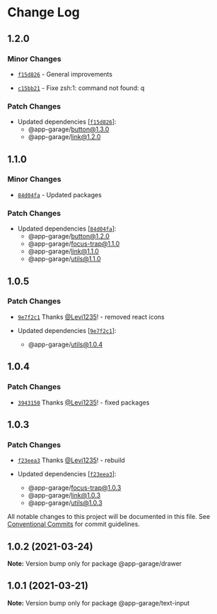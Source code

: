 # Change Log

## 1.2.0

### Minor Changes

- [`f15d826`](https://github.com/electronic33/ag-ui-react/commit/f15d8268c75e59209d30a2509a76596130538333) - General improvements

* [`c15bb21`](https://github.com/electronic33/ag-ui-react/commit/c15bb21307eb1f0ead95009297c7e9e704ff1f1a) - Fixe
  zsh:1: command not found: q

### Patch Changes

- Updated dependencies [[`f15d826`](https://github.com/electronic33/ag-ui-react/commit/f15d8268c75e59209d30a2509a76596130538333)]:
  - @app-garage/button@1.3.0
  - @app-garage/link@1.2.0

## 1.1.0

### Minor Changes

- [`84d04fa`](https://github.com/electronic33/ag-ui-react/commit/84d04fa51dbf206cc4b2713796baeb2efbf54381) - Updated packages

### Patch Changes

- Updated dependencies [[`84d04fa`](https://github.com/electronic33/ag-ui-react/commit/84d04fa51dbf206cc4b2713796baeb2efbf54381)]:
  - @app-garage/button@1.2.0
  - @app-garage/focus-trap@1.1.0
  - @app-garage/link@1.1.0
  - @app-garage/utils@1.1.0

## 1.0.5

### Patch Changes

- [`9e7f2c1`](https://github.com/electronic33/ag-ui-react/commit/9e7f2c138999ec18e4c8e9196ba528214d9243ab) Thanks [@Levi1235](https://github.com/Levi1235)! - removed react icons

- Updated dependencies [[`9e7f2c1`](https://github.com/electronic33/ag-ui-react/commit/9e7f2c138999ec18e4c8e9196ba528214d9243ab)]:
  - @app-garage/utils@1.0.4

## 1.0.4

### Patch Changes

- [`3943150`](https://github.com/electronic33/ag-ui-react/commit/394315007a549e1bebced2ccd76cbee466e1bbe9) Thanks [@Levi1235](https://github.com/Levi1235)! - fixed packages

## 1.0.3

### Patch Changes

- [`f23eea3`](https://github.com/electronic33/ag-ui-react/commit/f23eea3ad84886203be361f5c781cb97237b19c0) Thanks [@Levi1235](https://github.com/Levi1235)! - rebuild

- Updated dependencies [[`f23eea3`](https://github.com/electronic33/ag-ui-react/commit/f23eea3ad84886203be361f5c781cb97237b19c0)]:
  - @app-garage/focus-trap@1.0.3
  - @app-garage/link@1.0.3
  - @app-garage/utils@1.0.3

All notable changes to this project will be documented in this file.
See [Conventional Commits](https://conventionalcommits.org) for commit guidelines.

## 1.0.2 (2021-03-24)

**Note:** Version bump only for package @app-garage/drawer

## 1.0.1 (2021-03-21)

**Note:** Version bump only for package @app-garage/text-input
